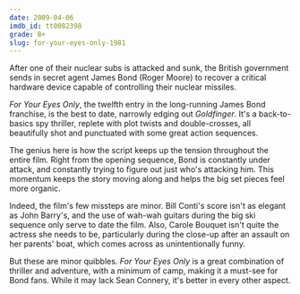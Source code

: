 ```yaml
---
date: 2009-04-06
imdb_id: tt0082398
grade: B+
slug: for-your-eyes-only-1981
---
```


After one of their nuclear subs is attacked and sunk, the British government sends in secret agent James Bond (Roger Moore) to recover a critical hardware device capable of controlling their nuclear missiles.

_For Your Eyes Only_, the twelfth entry in the long-running James Bond franchise, is the best to date, narrowly edging out <span data-imdb-id="tt0058150">_Goldfinger_</span>. It's a back-to-basics spy thriller, replete with plot twists and double-crosses, all beautifully shot and punctuated with some great action sequences.

The genius here is how the script keeps up the tension throughout the entire film. Right from the opening sequence, Bond is constantly under attack, and constantly trying to figure out just who's attacking him. This momentum keeps the story moving along and helps the big set pieces feel more organic.

Indeed, the film's few missteps are minor. Bill Conti's score isn't as elegant as John Barry's, and the use of wah-wah guitars during the big ski sequence only serve to date the film. Also, Carole Bouquet isn't quite the actress she needs to be, particularly during the close-up after an assault on her parents' boat, which comes across as unintentionally funny.

But these are minor quibbles. _For Your Eyes Only_ is a great combination of thriller and adventure, with a minimum of camp, making it a must-see for Bond fans. While it may lack Sean Connery, it's better in every other aspect.
